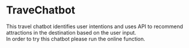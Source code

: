 # TraveChatbot
This travel chatbot identifies user intentions and uses API to recommend attractions in the destination based on the user input.   
In order to try this chatbot please run the online function.
